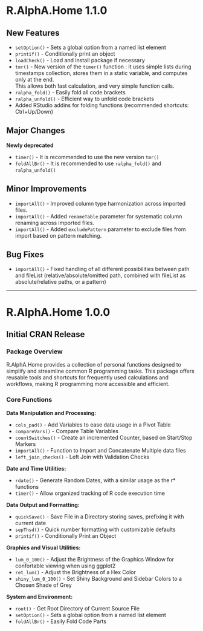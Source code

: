 # R.AlphA.Home 1.1.0

## New Features
* `setOption()` - Sets a global option from a named list element
* `printif()` - Conditionally print an object
* `loadCheck()` - Load and install package if necessary
* `tmr()` - New version of the `timer()` function : it uses simple lists during 
	timestamps collection, stores them in a static variable, and computes only 
	at the end.  
	This allows both fast calculation, and very simple function calls.
* `ralpha_fold()` - Easily fold all code brackets
* `ralpha_unfold()` - Efficient way to unfold code brackets
* Added RStudio addins for folding functions (recommended shortcuts: Ctrl+Up/Down)

## Major Changes
**Newly deprecated**
* `timer()` - It is recommended to use the new version `tmr()`
* `foldAllBr()` - It is recommended to use `ralpha_fold()` and `ralpha_unfold()`

## Minor Improvements
* `importAll()` - Improved column type harmonization across imported files.
* `importAll()` - Added `renameTable` parameter for systematic column renaming across imported files.
* `importAll()` - Added `excludePattern` parameter to exclude files from import based on pattern matching.

## Bug Fixes
* `importAll()` - Fixed handling of all different possibilities between path
and fileList (relative/absolute/omitted path, combined with fileList as 
absolute/relative paths, or a pattern)

---

# R.AlphA.Home 1.0.0

## Initial CRAN Release

### Package Overview
R.AlphA.Home provides a collection of personal functions designed to simplify
and streamline common R programming tasks. This package offers reusable tools
and shortcuts for frequently used calculations and workflows, making R 
programming more accessible and efficient.

### Core Functions

**Data Manipulation and Processing:**
* `cols_pad()` - Add Variables to ease data usage in a Pivot Table
* `compareVars()` - Compare Table Variables
* `countSwitches()` - Create an incremented Counter, based on Start/Stop Markers
* `importAll()` - Function to Import and Concatenate Multiple data files
* `left_join_checks()` - Left Join with Validation Checks

**Date and Time Utilities:**
* `rdate()` - Generate Random Dates, with a similar usage as the r* functions
* `timer()` - Allow organized tracking of R code execution time

**Data Output and Formatting:**
* `quickSave()` - Save File in a Directory storing saves, prefixing it with current date
* `sepThsd()` - Quick number formatting with customizable defaults
* `printif()` - Conditionally Print an Object

**Graphics and Visual Utilities:**
* `lum_0_100()` - Adjust the Brightness of the Graphics Window for confortable viewing when using ggplot2
* `ret_lum()` - Adjust the Brightness of a Hex Color
* `shiny_lum_0_100()` - Set Shiny Background and Sidebar Colors to a Chosen Shade of Grey

**System and Environment:**
* `root()` - Get Root Directory of Current Source File
* `setOption()` - Sets a global option from a named list element
* `foldAllBr()` - Easily Fold Code Parts
